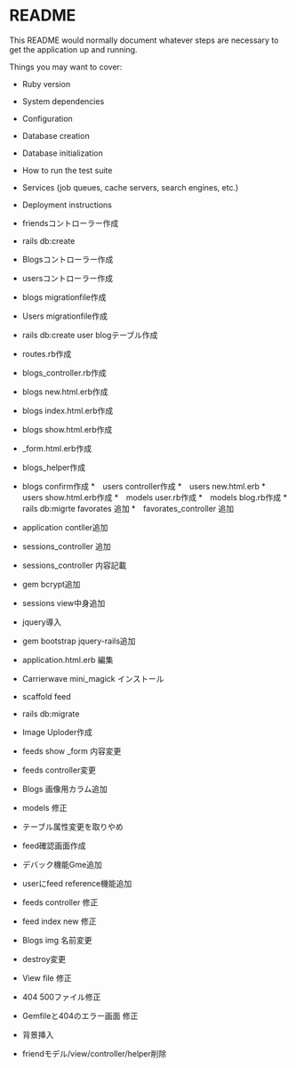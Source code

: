 # README

This README would normally document whatever steps are necessary to get the
application up and running.

Things you may want to cover:

* Ruby version

* System dependencies

* Configuration

* Database creation

* Database initialization

* How to run the test suite

* Services (job queues, cache servers, search engines, etc.)

* Deployment instructions

* friendsコントローラー作成
* rails db:create
* Blogsコントローラー作成
* usersコントローラー作成
* blogs migrationfile作成
* Users migrationfile作成
* rails db:create user blogテーブル作成
* routes.rb作成
* blogs_controller.rb作成
* blogs new.html.erb作成
* blogs index.html.erb作成
* blogs show.html.erb作成
* _form.html.erb作成
* blogs_helper作成
* blogs confirm作成
*　users controller作成
*　users new.html.erb
*　users show.html.erb作成
*　models user.rb作成
*　models blog.rb作成
*　rails db:migrte favorates 追加
*　favorates_controller 追加
*  application contller追加
* sessions_controller 追加
* sessions_controller 内容記載
* gem bcrypt追加
* sessions view中身追加
* jquery導入
* gem bootstrap jquery-rails追加
* application.html.erb 編集
* Carrierwave mini_magick インストール
* scaffold feed
* rails db:migrate
* Image Uploder作成
* feeds show _form 内容変更
* feeds controller変更
* Blogs 画像用カラム追加
* models 修正
* テーブル属性変更を取りやめ
* feed確認画面作成
* デバック機能Gme追加
* userにfeed reference機能追加
* feeds controller 修正
* feed index new 修正
* Blogs img 名前変更
* destroy変更
* View file 修正
* 404 500ファイル修正
* Gemfileと404のエラー画面 修正
* 背景挿入
* friendモデル/view/controller/helper削除

